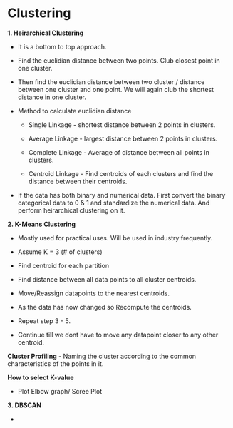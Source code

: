 # Clustering

**1. Heirarchical Clustering**

- It is a bottom to top approach. 

- Find the euclidian distance between two points. Club closest point in one cluster.

- Then find the euclidian distance between two cluster / distance between one cluster and one point. We will again club the shortest distance in one cluster.

- Method to calculate euclidian distance

  - Single Linkage - shortest distance between 2 points in clusters.

  - Average Linkage - largest distance between 2 points in clusters.

  - Complete Linkage - Average of distance between all points in clusters.

  - Centroid Linkage - Find centroids of each clusters and find the distance between their centroids.

- If the data has both binary and numerical data. First convert the binary categorical data to 0 & 1 and standardize the numerical data. And perform heirarchical clustering on it.


**2. K-Means Clustering**

- Mostly used for practical uses. Will be used in industry frequently.

- Assume K = 3 (# of clusters)

- Find centroid for each partition

- Find distance between all data points to all cluster centroids.

- Move/Reassign datapoints to the nearest centroids.

- As the data has now changed so Recompute the centroids.

- Repeat step 3 - 5.

- Continue till we dont have to move any datapoint closer to any other centroid.

**Cluster Profiling** - Naming the cluster according to the common characteristics of the points in it.

**How to select K-value**

- Plot Elbow graph/ Scree Plot


**3. DBSCAN**

- 
